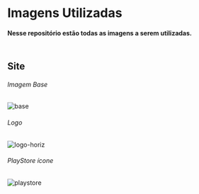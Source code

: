# Imagens Utilizadas
#### Nesse repositório estão todas as imagens a serem utilizadas.

## <br>Site
###### Imagem Base
![base](https://user-images.githubusercontent.com/90344096/193434629-1c99f6ad-517f-4816-bf17-48cdd2f1d7f8.png)
###### Logo
![logo-horiz](https://user-images.githubusercontent.com/90344096/193434408-ac01f619-6970-46f4-a05c-69ea52b5671c.png)
###### PlayStore ícone
![playstore](https://user-images.githubusercontent.com/90344096/193434426-61ecea7f-72ed-44fe-a5e2-62e031104de3.png)
